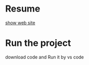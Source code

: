 # Resume
[show web site](https://ahmedhassan7484.github.io/cv/cv.html)
# Run the project 
download code and Run it by vs code
